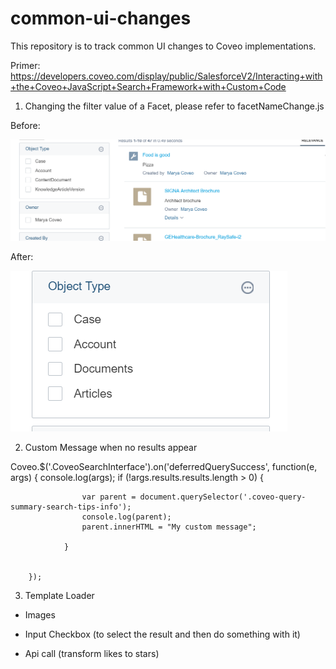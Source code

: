 # common-ui-changes

This repository is to track common UI changes to Coveo implementations.

Primer: https://developers.coveo.com/display/public/SalesforceV2/Interacting+with+the+Coveo+JavaScript+Search+Framework+with+Custom+Code

1. Changing the filter value of a Facet, please refer to facetNameChange.js

Before:

![Facet Labels Before Change](
https://github.com/coveo-demo-snippets/common-ui-changes/blob/master/facetLabelnochange.PNG)

After:

![Facet Labels After Change](
https://github.com/coveo-demo-snippets/common-ui-changes/blob/master/facetlabelwithchange.PNG)


2. Custom Message when no results appear

Coveo.$('.CoveoSearchInterface').on('deferredQuerySuccess', function(e, args) {
           console.log(args);
            if (!args.results.results.length > 0) {
             
                    var parent = document.querySelector('.coveo-query-summary-search-tips-info');                    
                    console.log(parent);
                    parent.innerHTML = "My custom message";
                    
                }
            
            
        });

3. Template Loader 

  - Images
  
  - Input Checkbox (to select the result and then do something with it)
  
  - Api call (transform likes to stars)
  
  
                    
<script class="result-template" type="text/x-underscore-template" id="actionDownload">
    <a class="CoveoResultLink" href="{!$Label.SF_url}/contenthub/download/<%=raw.sfid%>">
        <button class="slds-button slds-button_brand" style="font-size: 10px; width: 90px ; background-color: #f4b342; border: none;">Download</button>
    </a>
</script>
  <script class="result-template" type="text/x-underscore-template" id="quickView"></script> 

<script class="result-template" type="text/html" id="actionComment">
<a class="CoveoResultLink" data-field="@clickableuri">
    <img border="0" alt="comment" title="comment not impl for demo" src="https://cdn1.iconfinder.com/data/icons/speech-bubbles/24/Speach-Bubbles-256.png" width="32" height="32">
        </a>
    </script>
  
   
